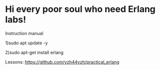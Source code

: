 <h1><br>Hi every poor soul who need Erlang labs!</h1>

Instruction manual

1)sudo apt update -y

2)sudo apt-get install erlang

Lessons:
https://github.com/yzh44yzh/practical_erlang

